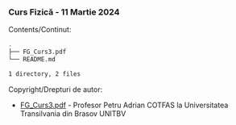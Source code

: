 ### Curs Fizică - 11 Martie 2024 

Contents/Continut: 

```sh
.
├── FG_Curs3.pdf
└── README.md

1 directory, 2 files
```

Copyright/Drepturi de autor:
* [FG_Curs3.pdf](./FG_Curs3.pdf) - Profesor Petru Adrian COTFAS la Universitatea Transilvania din Brasov UNITBV
